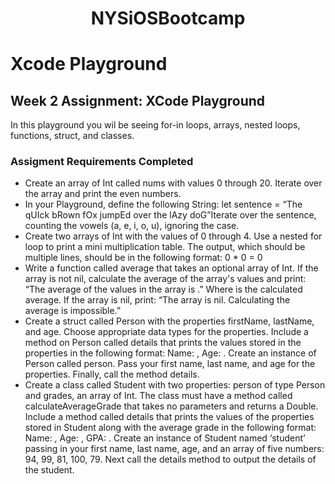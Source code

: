 <h1 align="center">NYSiOSBootcamp</h1>

# Xcode Playground

## Week 2 Assignment: XCode Playground

In this playground you wil be seeing for-in loops, arrays,  nested loops, functions, struct, and classes. 

### Assigment Requirements Completed

* Create an array of Int called nums with values 0 through 20. Iterate over the array and print the even numbers.
* In your Playground, define the following String: let sentence = “The qUIck bRown fOx jumpEd over the lAzy doG”Iterate over the sentence, counting the vowels (a, e, i, o, u), ignoring the case.
* Create two arrays of Int with the values of 0 through 4. Use a nested for loop to print a mini multiplication table. The output, which should be multiple lines, should be in the following format: 0 * 0 = 0 
* Write a function called average that takes an optional array of Int. If the array is not nil, calculate the average of the array's values and print: “The average of the values in the array is <average>.” Where <average> is the calculated average. If the array is nil, print: “The array is nil. Calculating the average is impossible.” 
* Create a struct called Person with the properties firstName, lastName, and age. Choose appropriate data types for the properties. Include a method on Person called details that prints the values stored in the properties in the following format: Name: <firstName> <lastName>, Age: <age> . Create an instance of Person called person. Pass your first name, last name, and age for the properties. Finally, call the method details.
* Create a class called Student with two properties: person of type Person and grades, an array of Int. The class must have a method called calculateAverageGrade that takes no parameters and returns a Double. Include a method called details that prints the values of the properties stored in Student along with the average grade in the following format: Name: <firstName> <lastName>, Age: <age>, GPA: <averagegrade>. Create an instance of Student named ‘student’ passing in your first name, last name, age, and an array of five numbers: 94, 99, 81, 100, 79. Next call the details method to output the details of the student.




